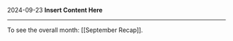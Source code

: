 2024-09-23
__Insert Content Here__
_______________________
To see the overall month: [[September Recap]].
